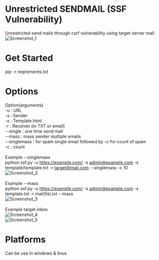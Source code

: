 # Unrestricted SENDMAIL (SSF Vulnerability)
Unrestricted send mails through csrf vulnerability using target server mail
<br>
![Screenshot_1](https://user-images.githubusercontent.com/87413459/130816647-4136fc36-768c-4577-86ad-c07b03013495.png)

# Get Started
pip -r reqirements.txt
<br>
# Options
Option(arguments)<br>
-u : URL<br>
-s : Sender<br>
-x : Template.html<br>
-r : Receiver (in TXT or email)<br>
--single : one time send mail<br>
--mass : mass sender multiple emails<br>
--singlemass : for spam single email followed by -c for count of spam<br>
-c : count<br>
<br>
Example --singlemass<br>
python ssf.py -u https://example.com/ -s admin@example.com -x template/template.txt -r target@mail.com --singlemass -c 10<br>
![Screenshot_2](https://user-images.githubusercontent.com/87413459/130817036-fb5ac148-e0ab-472c-babd-288413ef1a54.png)
<br><br>
Example --mass<br>
python ssf.py -u https://example.com/ -s admin@example.com -x template.txt -r mail/list.txt --mass<br>
![Screenshot_3](https://user-images.githubusercontent.com/87413459/130817107-b22d5c6a-b05b-450f-8fdb-6839853c5c6b.png)
<br><br>
Example target inbox<br>
![Screenshot_4](https://user-images.githubusercontent.com/87413459/130817180-bcd348bd-0121-4dbb-b0c4-434c08537aff.png)<br>
![Screenshot_5](https://user-images.githubusercontent.com/87413459/130817202-3f1592fe-f28e-43e5-b077-fe13c2dae7ec.png)

# Platforms
Can be use in windows & linux
